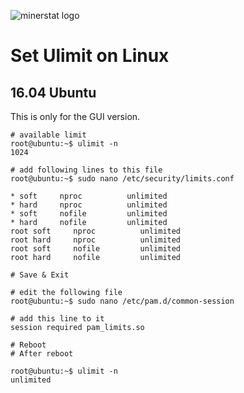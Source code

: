 ![minerstat logo](https://cdn.rawgit.com/minerstat/minerstat-asic/master/docs/logo_full.svg)

# Set Ulimit on Linux

## 16.04 Ubuntu

This is only for the GUI version.


    # available limit
    root@ubuntu:~$ ulimit -n
    1024
    
    # add following lines to this file
    root@ubuntu:~$ sudo nano /etc/security/limits.conf
    
    * soft     nproc          unlimited    
    * hard     nproc          unlimited   
    * soft     nofile         unlimited   
    * hard     nofile         unlimited
    root soft     nproc          unlimited    
    root hard     nproc          unlimited  
    root soft     nofile         unlimited  
    root hard     nofile         unlimited
    
    # Save & Exit
    
    # edit the following file
    root@ubuntu:~$ sudo nano /etc/pam.d/common-session
    
    # add this line to it
    session required pam_limits.so
    
    # Reboot
    # After reboot
    
    root@ubuntu:~$ ulimit -n
    unlimited
    
